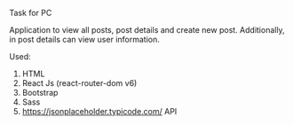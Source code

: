 Task for PC

Application to view all posts, post details and create new post. Additionally, in post details can view user information.

Used:
1. HTML
2. React Js (react-router-dom v6)
3. Bootstrap
4. Sass
5. https://jsonplaceholder.typicode.com/ API
